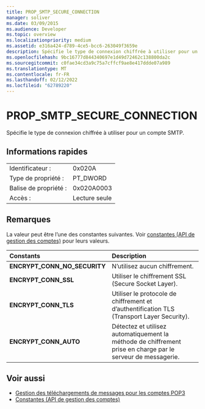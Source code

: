 ```yaml
---
title: PROP_SMTP_SECURE_CONNECTION
manager: soliver
ms.date: 03/09/2015
ms.audience: Developer
ms.topic: overview
ms.localizationpriority: medium
ms.assetid: e316a424-d789-4ce5-bcc6-263049f3659e
description: Spécifie le type de connexion chiffrée à utiliser pour un compte SMTP.
ms.openlocfilehash: 9bc16777d844340697e1d49d72462c138800da2c
ms.sourcegitcommit: c0fae34cd3a9c75a7cffcf9ae8e417ddde07a989
ms.translationtype: MT
ms.contentlocale: fr-FR
ms.lasthandoff: 02/12/2022
ms.locfileid: "62789220"
---
```

# <a name="prop_smtp_secure_connection"></a>PROP_SMTP_SECURE_CONNECTION

Spécifie le type de connexion chiffrée à utiliser pour un compte SMTP.
  
## <a name="quick-info"></a>Informations rapides

|||
|:-----|:-----|
|Identificateur :  <br/> |0x020A  <br/> |
|Type de propriété :  <br/> |PT_DWORD  <br/> |
|Balise de propriété :  <br/> |0x020A0003  <br/> |
|Accès :  <br/> |Lecture seule  <br/> |
   
## <a name="remarks"></a>Remarques

La valeur peut être l’une des constantes suivantes. Voir [constantes (API de gestion des comptes)](constants-account-management-api.md) pour leurs valeurs. 
  
|**Constants**|**Description**|
|:-----|:-----|
|**ENCRYPT_CONN_NO_SECURITY** <br/> |N’utilisez aucun chiffrement. |
|**ENCRYPT_CONN_SSL** <br/> |Utiliser le chiffrement SSL (Secure Socket Layer). |
|**ENCRYPT_CONN_TLS** <br/> |Utiliser le protocole de chiffrement et d’authentification TLS (Transport Layer Security). |
|**ENCRYPT_CONN_AUTO** <br/> |Détectez et utilisez automatiquement la méthode de chiffrement prise en charge par le serveur de messagerie. |
   
## <a name="see-also"></a>Voir aussi

- [Gestion des téléchargements de messages pour les comptes POP3](managing-message-downloads-for-pop3-accounts.md) 
- [Constantes (API de gestion des comptes)](constants-account-management-api.md)

